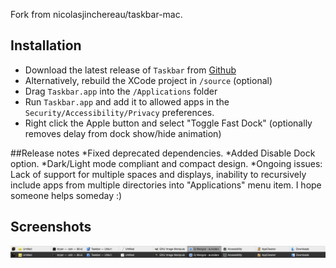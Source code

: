 Fork from nicolasjinchereau/taskbar-mac.

## Installation
* Download the latest release of `Taskbar` from [Github](https://github.com/nicolasjinchereau/taskbar-mac/releases)
* Alternatively, rebuild the XCode project in `/source` (optional)
* Drag `Taskbar.app` into the `/Applications` folder
* Run `Taskbar.app` and add it to allowed apps in the `Security/Accessibility/Privacy` preferences.
* Right click the Apple button and select "Toggle Fast Dock" (optionally removes delay from dock show/hide animation)

##Release notes
*Fixed deprecated dependencies.
*Added Disable Dock option.
*Dark/Light mode compliant and compact design.
*Ongoing issues: Lack of support for multiple spaces and displays, inability to recursively include apps from multiple directories into "Applications" menu item. I hope someone helps someday :)

## Screenshots
![demo](screenshots/screenshot.png)
